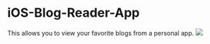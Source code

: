 # iOS-Blog-Reader-App
This allows you to view your favorite blogs from a personal app.
![](https://github.com/Darius0852/LaparoscopySim/blob/master/lapsimu.gif)
